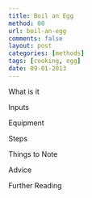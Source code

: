 ```yaml
---
title: Boil an Egg 
method: 00
url: boil-an-egg
comments: false
layout: post
categories: [methods]
tags: [cooking, egg]
date: 09-01-2013
---
```

What is it

Inputs

Equipment

Steps

Things to Note

Advice

Further Reading




